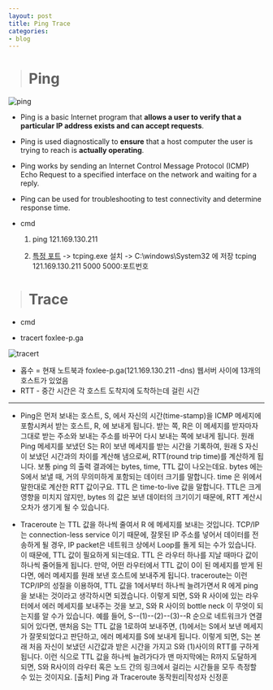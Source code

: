 ```yaml
---
layout: post
title: Ping Trace
categories:
- blog
---
```


> # Ping 

![ping](https://user-images.githubusercontent.com/47915302/58748645-f45a8c80-84b6-11e9-86d5-45b54a27a678.png)

* Ping is a basic Internet program that **allows a user to verify that a particular IP address exists and can accept requests**.

* Ping is used diagnostically to **ensure** that a host computer the user is trying to reach is **actually operating**. 
* Ping works by sending an Internet Control Message Protocol (ICMP) Echo Request to a specified interface on the network and waiting for a reply. 
* Ping can be used for troubleshooting to test connectivity and determine response time.

* cmd 

  1. ping 121.169.130.211
  
  2. [특정 포트] -> tcping.exe 설치 -> C:\windows\System32 에 저장
     tcping 121.169.130.211 5000 5000:포트번호


> # Trace

* cmd 
 - tracert foxlee-p.ga
 
![tracert](https://user-images.githubusercontent.com/47915302/58748644-f290c900-84b6-11e9-84fd-8577acd4c8bd.png)



* 홉수 = 현재 노트북과 foxlee-p.ga(121.169.130.211 -dns) 웹서버 사이에 13개의 호스트가 있었음
* RTT - 중간 시간은 각 호스트 도착지에 도착하는데 걸린 시간


- - -

* Ping은 먼저 보내는 호스트, S, 에서 자신의 시간(time-stamp)을 ICMP 메세지에 포함시켜서 받는 호스트, R, 에 보내게 됩니다. 받는 쪽, R은 이 메세지를 받자마자 그대로 받는 주소와 보내는 주소를 바꾸어 다시 보내는 쪽에 보내게 됩니다. 원래 Ping 메세지를 보냈던 S는 R이 보낸 메세지를 받는 시간을 기록하여, 원래 S 자신이 보냈던 시간과의 차이를 계산해 냄으로써, RTT(round trip time)를 계산하게 됩니다. 보통 ping 의 출력 결과에는 bytes, time, TTL 값이 나오는데요. bytes 에는 S에서 보낼 때, 거의 무의미하게 포함되는 데이터 크기를 말합니다. time 은 위에서 말한대로 계산한 RTT 값이구요. TTL 은 time-to-live 값을 말합니다. TTL은 크게 영향을 미치지 않지만, bytes 의 값은 보낸 데이터의 크기이기 때문에, RTT 계산시 오차가 생기게 될 수 있습니다.

* Traceroute 는 TTL 값을 하나씩 줄여서 R 에 메세지를 보내는 것입니다.
TCP/IP는 connection-less service 이기 때문에, 잘못된 IP 주소를 넣어서 데이터를 전송하게 될 경우, IP packet은 네트워크 상에서 Loop를 돌게 되는 수가 있습니다. 이 때문에, TTL 값이 필요하게 되는데요. TTL 은 라우터 하나를 지날 때마다 값이 하나씩 줄어들게 됩니다. 만약, 어떤 라우터에서 TTL 값이 0이 된 메세지를 받게 된다면, 에러 메세지를 원래 보낸 호스트에 보내주게 됩니다. traceroute는 이런 TCP/IP의 성질을 이용하여, TTL 값을 1에서부터 하나씩 늘려가면서 R 에게 ping 을 보내는 것이라고 생각하시면 되겠습니다. 이렇게 되면, S와 R 사이에 있는 라우터에서 에러 메세지를 보내주는 것을 보고, S와 R 사이의 bottle neck 이 무엇이 되는지를 알 수가 있습니다. 예를 들어, S--(1)--(2)--(3)--R 순으로 네트워크가 연결되어 있다면, 맨처음 S는 TTL 값을 1로하여 보내주면, (1)에서는 S에서 보낸 메세지가 잘못되었다고 판단하고, 에러 메세지를 S에 보내게 됩니다. 이렇게 되면, S는 본래 처음 자신이 보냈던 시간값과 받은 시간을 가지고 S와 (1)사이의 RTT를 구하게 됩니다. 이런 식으로 TTL 값을 하나씩 늘려가다가 맨 마지막에는 R까지 도달하게 되면, S와 R사이의 라우터 혹은 노드 간의 링크에서 걸리는 시간들을 모두 측정할 수 있는 것이지요.
[출처] Ping 과 Traceroute 동작원리|작성자 신정훈







[특정 포트]:https://tctt.tistory.com/143
